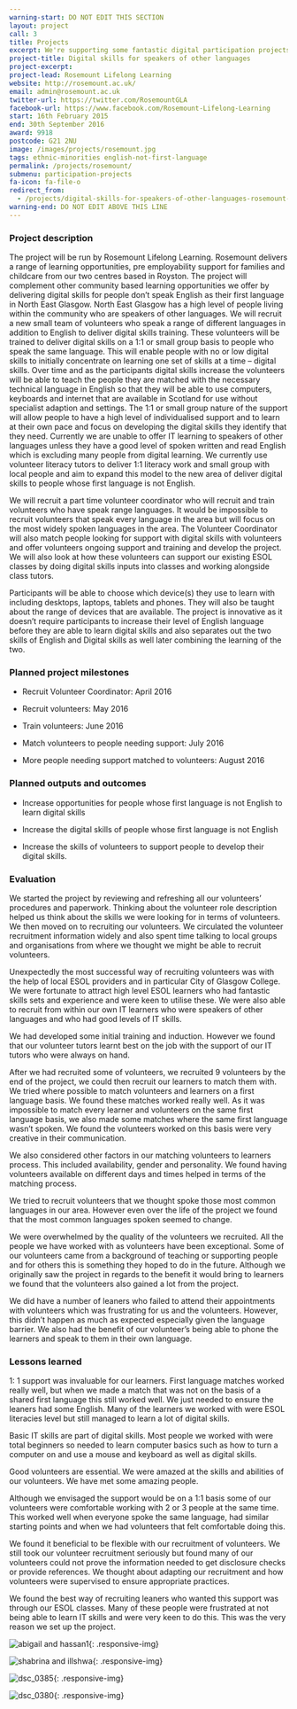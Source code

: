 ```yaml
---
warning-start: DO NOT EDIT THIS SECTION
layout: project
call: 3
title: Projects
excerpt: We're supporting some fantastic digital participation projects. Here are their stories.
project-title: Digital skills for speakers of other languages
project-excerpt:
project-lead: Rosemount Lifelong Learning
website: http://rosemount.ac.uk/
email: admin@rosemount.ac.uk
twitter-url: https://twitter.com/RosemountGLA
facebook-url: https://www.facebook.com/Rosemount-Lifelong-Learning
start: 16th February 2015
end: 30th September 2016
award: 9918
postcode: G21 2NU
image: /images/projects/rosemount.jpg
tags: ethnic-minorities english-not-first-language
permalink: /projects/rosemount/
submenu: participation-projects
fa-icon: fa-file-o
redirect_from:
  - /projects/digital-skills-for-speakers-of-other-languages-rosemount-lifelong-learning
warning-end: DO NOT EDIT ABOVE THIS LINE
---
```


### Project description

The project will be run by Rosemount Lifelong Learning. Rosemount delivers a range of learning opportunities, pre employability support for families and childcare from our two centres based in Royston. The project will complement other community based learning opportunities we offer by delivering digital skills for people don’t speak English as their first language in North East Glasgow. North East Glasgow has a high level of people living within the community who are speakers of other languages. We will recruit a new small team of volunteers who speak a range of different languages in addition to English to deliver digital skills training. These volunteers will be trained to deliver digital skills on a 1:1 or small group basis to people who speak the same language. This will enable people with no or low digital skills to initially concentrate on learning one set of skills at a time – digital skills. Over time and as the participants digital skills increase the volunteers will be able to teach the people they are matched with the necessary technical language in English so that they will be able to use computers, keyboards and internet that are available in Scotland for use without specialist adaption and settings. The 1:1 or small group nature of the support will allow people to have a high level of individualised support and to learn at their own pace and focus on developing the digital skills they identify that they need. Currently we are unable to offer IT learning to speakers of other languages unless they have a good level of spoken written and read English which is excluding many people from digital learning. We currently use volunteer literacy tutors to deliver 1:1 literacy work and small group with local people and aim to expand this model to the new area of deliver digital skills to people whose first language is not English.

We will recruit a part time volunteer coordinator who will recruit and train volunteers who have speak range languages. It would be impossible to recruit volunteers that speak every language in the area but will focus on the most widely spoken languages in the area. The Volunteer Coordinator will also match people looking for support with digital skills with volunteers and offer volunteers ongoing support and training and develop the project. We will also look at how these volunteers can support our existing ESOL classes by doing digital skills inputs into classes and working alongside class tutors.

Participants will be able to choose which device(s) they use to learn with including desktops, laptops, tablets and phones. They will also be taught about the range of devices that are available. The project is innovative as it doesn’t require participants to increase their level of English language before they are able to learn digital skills and also separates out the two skills of English and Digital skills as well later combining the learning of the two.

### Planned project milestones

* Recruit Volunteer Coordinator: April 2016

* Recruit volunteers: May 2016

* Train volunteers: June 2016

* Match volunteers to people needing support: July 2016

* More people needing support matched to volunteers: August 2016

### Planned outputs and outcomes

* Increase opportunities for people whose first language is not English to learn digital skills

* Increase the digital skills of people whose first language is not English

* Increase the skills of volunteers to support people to develop their digital skills.

### Evaluation
We started the project by reviewing and refreshing all our volunteers’ procedures and paperwork. Thinking about the volunteer role description helped us think about the skills we were looking for in terms of volunteers. We then moved on to recruiting our volunteers. We circulated the volunteer recruitment information widely and also spent time talking to local groups and organisations from where we thought we might be able to recruit volunteers.

 Unexpectedly the most successful way of recruiting volunteers was with the help of local ESOL providers and in particular City of Glasgow College. We were fortunate to attract high level ESOL learners who had fantastic skills sets and experience and were keen to utilise these.  We were also able to recruit from within our own IT learners who were speakers of other languages and who had good levels of IT skills.

We had developed some initial training and induction.  However we found that our volunteer tutors learnt best on the job with the support of our IT tutors who were always on hand.

After we had recruited some of volunteers, we recruited 9 volunteers by the end of the project, we could then recruit our learners to match them with. We tried where possible to match volunteers and learners on a first language basis. We found these matches worked really well.  As it was impossible to match every learner and volunteers on the same first language basis, we also made some matches where the same first language wasn’t spoken. We found the volunteers worked on this basis were very creative in their communication.     

We also considered other factors in our matching volunteers to learners process. This included availability, gender and personality.  We found having volunteers available on different days and times helped in terms of the matching process.

We tried to recruit volunteers that we thought spoke those most common languages in our area. However even over the life of the project we found that the most common languages spoken seemed to change.

We were overwhelmed by the quality of the volunteers we recruited. All the people we have worked with as volunteers have been exceptional. Some of our volunteers came from a background of teaching or supporting people and for others this is something they hoped to do in the future. Although we originally saw the project in regards to the benefit it would bring to learners we found that the volunteers also gained a lot from the project.

We did have a number of leaners who failed to attend their appointments with volunteers which was frustrating for us and the volunteers. However, this didn’t happen as much as expected especially given the language barrier. We also had the benefit of our volunteer’s being able to phone the learners and speak to them in their own language.

### Lessons learned

1: 1 support was invaluable for our learners. First language matches worked really well, but when we made a match that was not on the basis of a shared first language this still worked well. We just needed to ensure the leaners had some English. Many of the learners we worked with were ESOL literacies level but still managed to learn a lot of digital skills.

Basic IT skills are part of digital skills. Most people we worked with were total beginners so needed to learn computer basics such as how to turn a computer on and use a mouse and keyboard as well as digital skills.

Good volunteers are essential. We were amazed at the skills and abilities of our volunteers. We have met some amazing people.

Although we envisaged the support would be on a 1:1 basis some of our volunteers were comfortable working with 2 or 3 people at the same time. This worked well when everyone spoke the same language, had similar starting points and when we had volunteers that felt comfortable doing this.

We found it beneficial to be flexible with our recruitment of volunteers. We still took our volunteer recruitment seriously but found many of our volunteers could not prove the information needed to get disclosure checks or provide references. We thought about adapting our recruitment and how volunteers were supervised to ensure appropriate practices.

We found the best way of recruiting leaners who wanted this support was through our ESOL classes. Many of these people were frustrated at not being able to learn IT skills and were very keen to do this. This was the very reason we set up the project.

![abigail and hassan1](https://cloud.githubusercontent.com/assets/20575614/21897595/01c3bd3e-d8e2-11e6-8466-17cbc6c06e8d.jpg){: .responsive-img}

![shabrina and illshwa](https://cloud.githubusercontent.com/assets/20575614/21897623/1a59dc34-d8e2-11e6-9d5a-9599a511a68e.JPG){: .responsive-img}

![dsc_0385](https://cloud.githubusercontent.com/assets/20575614/21897637/21a3d6f2-d8e2-11e6-9ca0-b8b53ac91bbc.JPG){: .responsive-img}

![dsc_0380](https://cloud.githubusercontent.com/assets/20575614/21897647/29a5822e-d8e2-11e6-8871-d6bca12ce0d7.JPG){: .responsive-img}
